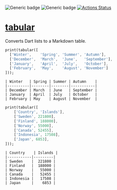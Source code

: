 ![Generic badge](https://img.shields.io/badge/status-draft-red.svg)
![Generic badge](https://img.shields.io/badge/tested_on-VM_|_JS-blue.svg)
[![Actions Status](https://github.com/rtmigo/tabular/workflows/unittest/badge.svg?branch=master)](https://github.com/rtmigo/tabular/actions)

# [tabular](https://github.com/rtmigo/tabular)

Converts Dart lists to a Markdown table.

``` dart
print(tabular([
  ['Winter',    'Spring', 'Summer', 'Autumn'],
  ['December',  'March',  'June',   'September'],
  ['January',   'April',  'July',   'October'],
  ['February',  'May',    'August', 'November']
]));
```
``` text
| Winter   | Spring | Summer | Autumn    |
|----------|--------|--------|-----------|
| December | March  | June   | September |
| January  | April  | July   | October   |
| February | May    | August | November  |
```

``` dart
print(tabular([
    ['Country', 'Islands'],
    ['Sweden', 221800],
    ['Finland', 188000],
    ['Norway', 55000],
    ['Canada', 52455],
    ['Indonesia', 17508],
    ['Japan', 6853],
]));
```

``` text
| Country    | Islands |
|-----------|---------|
| Sweden    |  221800 |
| Finland   |  188000 |
| Norway    |   55000 |
| Canada    |   52455 |
| Indonesia |   17508 |
| Japan     |    6853 |
```